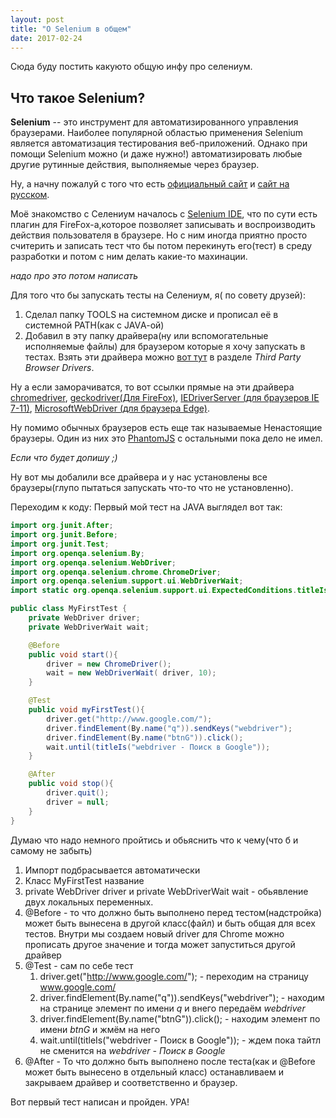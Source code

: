```yaml
---
layout: post
title: "O Selenium в общем"
date: 2017-02-24
---
```


Сюда буду постить какуюто общую инфу про селениум.

## Что такое Selenium?

**Selenium** -- это инструмент для автоматизированного управления браузерами. Наиболее популярной областью применения Selenium
 является автоматизация тестирования веб-приложений. Однако при помощи Selenium можно (и даже нужно!) автоматизировать
 любые другие рутинные действия, выполняемые через браузер.

Ну, а начну пожалуй с того что есть [официальный сайт](http://www.seleniumhq.org/) и [сайт на русском](http://selenium2.ru/).

Моё знакомство с Селениум началось с [Selenium IDE](https://addons.mozilla.org/ru/firefox/addon/selenium-ide/),
что по сути есть плагин для FireFox-а,которое позволяет записывать и воспроизводить действия пользователя в браузере.
 Но с ним иногда приятно просто считерить и записать тест что бы потом перекинуть
его(тест) в среду разработки и потом с ним делать какие-то махинации.

*надо про это потом написать*

Для того что бы запускать тесты на Селениум, я( по совету друзей):
1. Сделал папку TOOLS на системном диске и прописал её в системной PATH(как с JAVА-ой)
2. Добавил в эту папку драйвера(ну или вспомогательные исполняемые файлы) для браузером которые я хочу запускать в тестах.
Взять эти драйвера можно [вот тут](http://www.seleniumhq.org/download/) в разделе *Third Party Browser Drivers*.

Ну а если заморачиватся, то вот ссылки прямые на эти драйвера
[chromedriver](https://sites.google.com/a/chromium.org/chromedriver/),
[geckodriver(Для FireFox)](https://github.com/mozilla/geckodriver),
[IEDriverServer (для браузеров IE 7-11)](http://www.seleniumhq.org/download/),
[MicrosoftWebDriver (для браузера Edge)](https://developer.microsoft.com/en-us/microsoft-edge/tools/webdriver/).

Ну помимо обычных браузеров есть еще так называемые Ненастоящие браузеры.
Один из них это [PhantomJS](https://github.com/detro/ghostdriver) с остальными пока дело не имел.

*Если что будет допишу ;)*

Ну вот мы добалили все драйвера и у нас установлены все браузеры(глупо пытаться запускать что-то что не установленно).

Переходим к коду:
Первый мой тест на JAVA выглядел вот так:

```java
import org.junit.After;
import org.junit.Before;
import org.junit.Test;
import org.openqa.selenium.By;
import org.openqa.selenium.WebDriver;
import org.openqa.selenium.chrome.ChromeDriver;
import org.openqa.selenium.support.ui.WebDriverWait;
import static org.openqa.selenium.support.ui.ExpectedConditions.titleIs;

public class MyFirstTest {
    private WebDriver driver;
    private WebDriverWait wait;

    @Before
    public void start(){
        driver = new ChromeDriver();
        wait = new WebDriverWait( driver, 10);
    }

    @Test
    public void myFirstTest(){
        driver.get("http://www.google.com/");
        driver.findElement(By.name("q")).sendKeys("webdriver");
        driver.findElement(By.name("btnG")).click();
        wait.until(titleIs("webdriver - Поиск в Google"));
    }

    @After
    public void stop(){
        driver.quit();
        driver = null;
    }
}
```
Думаю что надо немного пройтись и обьяснить что к чему(что б и самому не забыть)
1. Импорт подбрасывается автоматически
2. Класс MyFirstTest название
3. private WebDriver driver и private WebDriverWait wait - обьявление двух локальных переменных.
4. @Before - то что должно быть выполнено перед тестом(надстройка) может быть вынесена в другой класс(файл) и быть общая для всех тестов.
Внутри мы создаем новый driver для Chrome можно прописать другое значение и тогда может запуститься другой драйвер
5. @Test - сам по себе тест
    1. driver.get("http://www.google.com/"); - переходим на страницу www.google.com/
    2. driver.findElement(By.name("q")).sendKeys("webdriver"); - находим на странице элемент по имени *q* и внего передаём *webdriver*
    3. driver.findElement(By.name("btnG")).click(); - находим элемент по имени *btnG* и жмём на него
    4. wait.until(titleIs("webdriver - Поиск в Google")); - ждем пока тайтл не сменится на *webdriver - Поиск в Google*
6. @After - То что должно быть выполнено после теста(как и @Before может быть вынесено в отдельный класс) останавливаем и закрываем
драйвер и соответственно и браузер.

Вот первый тест написан и пройден. УРА!

